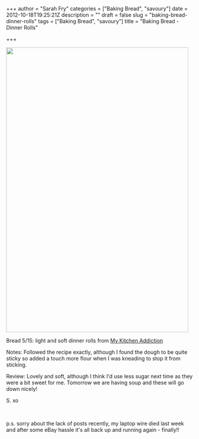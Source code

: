 +++
author = "Sarah Fry"
categories = ["Baking Bread", "savoury"]
date = 2012-10-18T19:25:21Z
description = ""
draft = false
slug = "baking-bread-dinner-rolls"
tags = ["Baking Bread", "savoury"]
title = "Baking Bread - Dinner Rolls"

+++


<a href="http://sweetaspi.co.uk/images/2012/10/dinnerrolls.jpg"><img class="aligncenter size-full wp-image-1328" title="dinnerrolls" src="http://sweetaspi.co.uk/images/2012/10/dinnerrolls.jpg" alt="" width="490" height="766" /></a>

Bread 5/15: light and soft dinner rolls from <a href="http://www.mykitchenaddiction.com/2011/05/light-and-soft-dinner-rolls/" target="_blank">My Kitchen Addiction</a>

Notes: Followed the recipe exactly, although I found the dough to be quite sticky so added a touch more flour when I was kneading to stop it from sticking.

Review: Lovely and soft, although I think I'd use less sugar next time as they were a bit sweet for me. Tomorrow we are having soup and these will go down nicely!

S. xo

&nbsp;

p.s. sorry about the lack of posts recently, my laptop wire died last week and after some eBay hassle it's all back up and running again - finally!!

